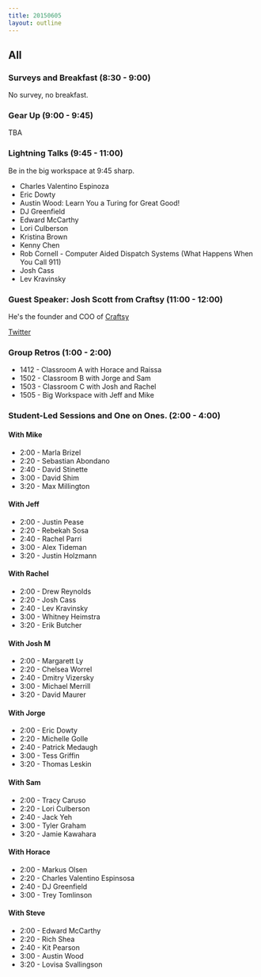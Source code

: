 ```yaml
---
title: 20150605
layout: outline
---
```


## All

### Surveys and Breakfast (8:30 - 9:00)

No survey, no breakfast.

### Gear Up (9:00 - 9:45)

TBA

### Lightning Talks (9:45 - 11:00)

Be in the big workspace at 9:45 sharp. 

* Charles Valentino Espinoza
* Eric Dowty
* Austin Wood: Learn You a Turing for Great Good!
* DJ Greenfield
* Edward McCarthy
* Lori Culberson
* Kristina Brown
* Kenny Chen
* Rob Cornell - Computer Aided Dispatch Systems (What Happens When You Call 911)
* Josh Cass
* Lev Kravinsky


### Guest Speaker: Josh Scott from Craftsy (11:00 - 12:00)

He's the founder and COO of [Craftsy](http://craftsy.com)

[Twitter](https://twitter.com/josh_scott)


### Group Retros (1:00 - 2:00)

* 1412 - Classroom A with Horace and Raissa
* 1502 - Classroom B with Jorge and Sam
* 1503 - Classroom C with Josh and Rachel
* 1505 - Big Workspace with Jeff and Mike

### Student-Led Sessions and One on Ones. (2:00 - 4:00) 

#### With Mike

* 2:00 - Marla Brizel
* 2:20 - Sebastian Abondano
* 2:40 - David Stinette
* 3:00 - David Shim
* 3:20 - Max Millington

#### With Jeff

* 2:00 - Justin Pease
* 2:20 - Rebekah Sosa
* 2:40 - Rachel Parri
* 3:00 - Alex Tideman
* 3:20 - Justin Holzmann

#### With Rachel

* 2:00 - Drew Reynolds
* 2:20 - Josh Cass
* 2:40 - Lev Kravinsky
* 3:00 - Whitney Heimstra
* 3:20 - Erik Butcher

#### With Josh M

* 2:00 - Margarett Ly
* 2:20 - Chelsea Worrel
* 2:40 - Dmitry Vizersky
* 3:00 - Michael Merrill
* 3:20 - David Maurer

#### With Jorge

* 2:00 - Eric Dowty
* 2:20 - Michelle Golle
* 2:40 - Patrick Medaugh
* 3:00 - Tess Griffin
* 3:20 - Thomas Leskin

#### With Sam

* 2:00 - Tracy Caruso
* 2:20 - Lori Culberson
* 2:40 - Jack Yeh
* 3:00 - Tyler Graham
* 3:20 - Jamie Kawahara

#### With Horace

* 2:00 - Markus Olsen
* 2:20 - Charles Valentino Espinsosa
* 2:40 - DJ Greenfield
* 3:00 - Trey Tomlinson

#### With Steve

* 2:00 - Edward McCarthy
* 2:20 - Rich Shea
* 2:40 - Kit Pearson
* 3:00 - Austin Wood
* 3:20 - Lovisa Svallingson
 
